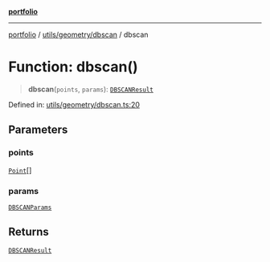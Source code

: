 [**portfolio**](../../../../README.md)

***

[portfolio](../../../../modules.md) / [utils/geometry/dbscan](../README.md) / dbscan

# Function: dbscan()

> **dbscan**(`points`, `params`): [`DBSCANResult`](../interfaces/DBSCANResult.md)

Defined in: [utils/geometry/dbscan.ts:20](https://github.com/tnorlund/Portfolio/blob/cc206c5df3162a75b937f6ac52fc6b86ed47a166/portfolio/utils/geometry/dbscan.ts#L20)

## Parameters

### points

[`Point`](../../../../types/api/interfaces/Point.md)[]

### params

[`DBSCANParams`](../interfaces/DBSCANParams.md)

## Returns

[`DBSCANResult`](../interfaces/DBSCANResult.md)
